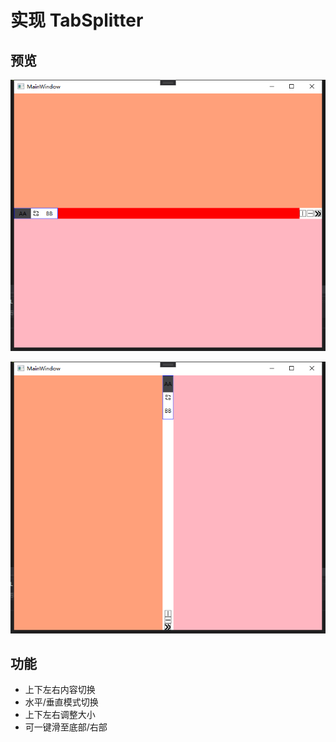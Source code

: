 ﻿
# 实现 TabSplitter 

## 预览

![水平预览图](./images/image1.png)

![垂直预览图](./images/image2.png)

## 功能
- 上下左右内容切换
- 水平/垂直模式切换
- 上下左右调整大小
- 可一键滑至底部/右部

